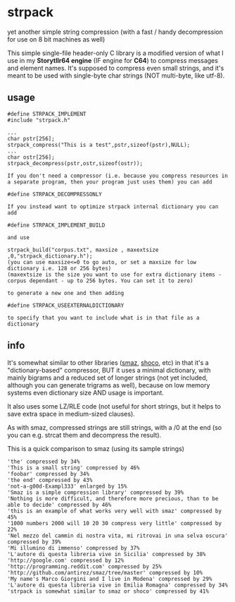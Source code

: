 # strpack
yet another simple string compression (with a fast / handy decompression for use on 8 bit machines as well)

This simple single-file header-only C library is a modified version of what I use in my **Storytllr64 engine** (IF engine for **C64**) to compress messages and element names. 
It's supposed to compress even small strings, and it's meant to be used with single-byte char strings (NOT multi-byte, like utf-8).

## usage

	#define STRPACK_IMPLEMENT
	#include "strpack.h"
	
	...
	char pstr[256];	
	strpack_compress("This is a test",pstr,sizeof(pstr),NULL);
	...
	char ostr[256];
	strpack_decompress(pstr,ostr,sizeof(ostr));

	If you don't need a compressor (i.e. because you compress resources in a separate program, then your program just uses them) you can add
 
	#define STRPACK_DECOMPRESSONLY

	If you instead want to optimize strpack internal dictionary you can add 
 
	#define STRPACK_IMPLEMENT_BUILD
 
	and use 
 
	strpack_build("corpus.txt", maxsize , maxextsize ,0,"strpack_dictionary.h"); 
 	(you can use maxsize<=0 to go auto, or set a maxsize for low dictionary i.e. 128 or 256 bytes)
	(maxextsize is the size you want to use for extra dictionary items - corpus dependant - up to 256 bytes. You can set it to zero)
 
	to generate a new one and then adding
 
	#define STRPACK_USEEXTERNALDICTIONARY
 
	to specify that you want to include what is in that file as a dictionary

## info

It's somewhat similar to other libraries ([smaz](https://github.com/antirez/smaz), [shoco](https://github.com/Ed-von-Schleck/shoco), etc) in that it's a "dictionary-based" compressor, BUT it uses a minimal dictionary, with mainly bigrams and a reduced set of longer strings (not yet included, although you can generate trigrams as well), because on low memory systems even dictionary size AND usage is important. 

It also uses some LZ/RLE code (not useful for short strings, but it helps to save extra space in medium-sized clauses).

As with smaz, compressed strings are still strings, with a /0 at the end (so you can e.g. strcat them and decompress the result).


This is a quick comparison to smaz (using its sample strings)

	'the' compressed by 34%
	'This is a small string' compressed by 46%
	'foobar' compressed by 34%
	'the end' compressed by 43%
	'not-a-g00d-Exampl333' enlarged by 15%
	'Smaz is a simple compression library' compressed by 39%
	'Nothing is more difficult, and therefore more precious, than to be able to decide' compressed by 46%
	'this is an example of what works very well with smaz' compressed by 45%
	'1000 numbers 2000 will 10 20 30 compress very little' compressed by 22%
	'Nel mezzo del cammin di nostra vita, mi ritrovai in una selva oscura' compressed by 39%
	'Mi illumino di immenso' compressed by 37%
	'L'autore di questa libreria vive in Sicilia' compressed by 38%
	'http://google.com' compressed by 12%
	'http://programming.reddit.com' compressed by 25%
	'http://github.com/antirez/smaz/tree/master' compressed by 10%
	'My name's Marco Giorgini and I live in Modena' compressed by 29%
	'L'autore di questa libreria vive in Emilia Romagna' compressed by 34%
	'strpack is somewhat similar to smaz or shoco' compressed by 41%
